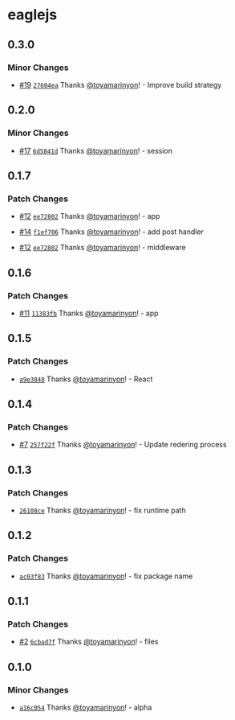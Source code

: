 # eaglejs

## 0.3.0

### Minor Changes

- [#19](https://github.com/toyamarinyon/eagle/pull/19) [`27604ea`](https://github.com/toyamarinyon/eagle/commit/27604ea19c4c8db42a951a859b125f1eaca6e066) Thanks [@toyamarinyon](https://github.com/toyamarinyon)! - Improve build strategy

## 0.2.0

### Minor Changes

- [#17](https://github.com/toyamarinyon/eagle/pull/17) [`6d5841d`](https://github.com/toyamarinyon/eagle/commit/6d5841d4b3765f54e7e2e692a2e3d9ed72bfbb5f) Thanks [@toyamarinyon](https://github.com/toyamarinyon)! - session

## 0.1.7

### Patch Changes

- [#12](https://github.com/toyamarinyon/eagle/pull/12) [`ee72802`](https://github.com/toyamarinyon/eagle/commit/ee728023799095595b06f7ecc9a0c34683e31e75) Thanks [@toyamarinyon](https://github.com/toyamarinyon)! - app

* [#14](https://github.com/toyamarinyon/eagle/pull/14) [`f1ef706`](https://github.com/toyamarinyon/eagle/commit/f1ef706418ddeddd63406b441771d29ae03c3c39) Thanks [@toyamarinyon](https://github.com/toyamarinyon)! - add post handler

- [#12](https://github.com/toyamarinyon/eagle/pull/12) [`ee72802`](https://github.com/toyamarinyon/eagle/commit/ee728023799095595b06f7ecc9a0c34683e31e75) Thanks [@toyamarinyon](https://github.com/toyamarinyon)! - middleware

## 0.1.6

### Patch Changes

- [#11](https://github.com/toyamarinyon/eagle/pull/11) [`11383fb`](https://github.com/toyamarinyon/eagle/commit/11383fbde05a933a6e23b2e59c7279821a014deb) Thanks [@toyamarinyon](https://github.com/toyamarinyon)! - app

## 0.1.5

### Patch Changes

- [`a9e3848`](https://github.com/toyamarinyon/eagle/commit/a9e384828c6896a971bc62a5c00af919a750c70e) Thanks [@toyamarinyon](https://github.com/toyamarinyon)! - React

## 0.1.4

### Patch Changes

- [#7](https://github.com/toyamarinyon/eagle/pull/7) [`257f22f`](https://github.com/toyamarinyon/eagle/commit/257f22f32e682f939bcd70c75e3c588be0433abe) Thanks [@toyamarinyon](https://github.com/toyamarinyon)! - Update redering process

## 0.1.3

### Patch Changes

- [`26108ce`](https://github.com/toyamarinyon/eagle/commit/26108ce98ec7c3097d403d6677e4beb461e237e9) Thanks [@toyamarinyon](https://github.com/toyamarinyon)! - fix runtime path

## 0.1.2

### Patch Changes

- [`ac03f83`](https://github.com/toyamarinyon/eagle/commit/ac03f83da40842ba7ce0f3181392b22f5eaa2569) Thanks [@toyamarinyon](https://github.com/toyamarinyon)! - fix package name

## 0.1.1

### Patch Changes

- [#2](https://github.com/toyamarinyon/eagle/pull/2) [`6cbad7f`](https://github.com/toyamarinyon/eagle/commit/6cbad7f2e0e2d21a77fb144026b80434e4f5869b) Thanks [@toyamarinyon](https://github.com/toyamarinyon)! - files

## 0.1.0

### Minor Changes

- [`a16c054`](https://github.com/toyamarinyon/eagle/commit/a16c054c8b12cad991ca1d72a4ff2ca133a3d6fc) Thanks [@toyamarinyon](https://github.com/toyamarinyon)! - alpha

